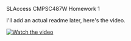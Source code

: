 SLAccess
CMPSC487W Homework 1

I'll add an actual readme later, here's the video.

[![Watch the video](https://img.youtube.com/vi/b0E25yyNof4/maxresdefault.jpg)](https://www.youtube.com/watch?v=b0E25yyNof4)
